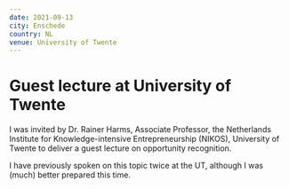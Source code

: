 ```yaml
---
date: 2021-09-13
city: Enschede
country: NL
venue: University of Twente
---
```


# Guest lecture at University of Twente

I was invited by Dr. Rainer Harms, Associate Professor, the Netherlands Institute for Knowledge-intensive Entrepreneurship (NIKOS), University of Twente to deliver a guest lecture on opportunity recognition.

I have previously spoken on this topic twice at the UT, although I was (much) better prepared this time.
